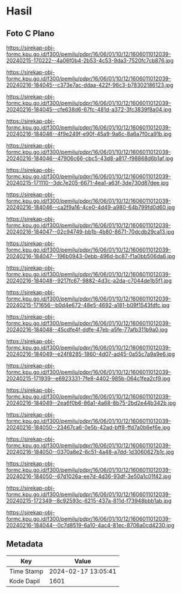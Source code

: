 # Hasil

## Foto C Plano

https://sirekap-obj-formc.kpu.go.id/f300/pemilu/pdpr/16/06/01/10/12/1606011012039-20240215-170222--4a06f0b4-2b53-4c53-9da3-7520fc7cb876.jpg

https://sirekap-obj-formc.kpu.go.id/f300/pemilu/pdpr/16/06/01/10/12/1606011012039-20240216-184045--c373e7ac-ddaa-422f-96c3-b78302186123.jpg

https://sirekap-obj-formc.kpu.go.id/f300/pemilu/pdpr/16/06/01/10/12/1606011012039-20240216-184045--cfe638d6-67fc-481d-a372-3fc3839f8a04.jpg

https://sirekap-obj-formc.kpu.go.id/f300/pemilu/pdpr/16/06/01/10/12/1606011012039-20240216-184046--4f9e249f-e90f-45a9-9a6c-8a6a7f0ca91b.jpg

https://sirekap-obj-formc.kpu.go.id/f300/pemilu/pdpr/16/06/01/10/12/1606011012039-20240216-184046--47906c66-cbc5-43d8-a817-f98868d6b1af.jpg

https://sirekap-obj-formc.kpu.go.id/f300/pemilu/pdpr/16/06/01/10/12/1606011012039-20240215-171110--3dc7e205-6671-4ea1-a63f-3de730d87dee.jpg

https://sirekap-obj-formc.kpu.go.id/f300/pemilu/pdpr/16/06/01/10/12/1606011012039-20240216-184046--ca2f9a16-4ce0-4d49-a980-64b799fd0d60.jpg

https://sirekap-obj-formc.kpu.go.id/f300/pemilu/pdpr/16/06/01/10/12/1606011012039-20240216-184047--02c94749-bb1b-4b80-8671-70dcdb29ca13.jpg

https://sirekap-obj-formc.kpu.go.id/f300/pemilu/pdpr/16/06/01/10/12/1606011012039-20240216-184047--196b0943-0ebb-496d-bc87-f1a0bb506da6.jpg

https://sirekap-obj-formc.kpu.go.id/f300/pemilu/pdpr/16/06/01/10/12/1606011012039-20240216-184048--9217fc67-9882-4d3c-a2da-c7044de1b5f1.jpg

https://sirekap-obj-formc.kpu.go.id/f300/pemilu/pdpr/16/06/01/10/12/1606011012039-20240215-171656--b0d4e672-48e5-4692-a181-b09f1543fdfc.jpg

https://sirekap-obj-formc.kpu.go.id/f300/pemilu/pdpr/16/06/01/10/12/1606011012039-20240216-184048--45cdfe4f-ddfe-47eb-a5fe-77afb311b9a0.jpg

https://sirekap-obj-formc.kpu.go.id/f300/pemilu/pdpr/16/06/01/10/12/1606011012039-20240216-184049--e24f8285-1860-4d07-ad45-0a55c7a9a9e6.jpg

https://sirekap-obj-formc.kpu.go.id/f300/pemilu/pdpr/16/06/01/10/12/1606011012039-20240215-171939--e6923331-7fe8-4402-985b-064c1fea2cf9.jpg

https://sirekap-obj-formc.kpu.go.id/f300/pemilu/pdpr/16/06/01/10/12/1606011012039-20240216-184049--2ea6f0b6-86a1-4a68-8b75-2bd2e44b342b.jpg

https://sirekap-obj-formc.kpu.go.id/f300/pemilu/pdpr/16/06/01/10/12/1606011012039-20240216-184050--23467ca6-0e5b-42ad-bff8-ffd7a0b6ef6e.jpg

https://sirekap-obj-formc.kpu.go.id/f300/pemilu/pdpr/16/06/01/10/12/1606011012039-20240216-184050--0370a8e2-6c51-4a48-a7dd-1d3060627b1c.jpg

https://sirekap-obj-formc.kpu.go.id/f300/pemilu/pdpr/16/06/01/10/12/1606011012039-20240216-184050--67d1026a-ee7d-4d36-93df-3e50a1c01f42.jpg

https://sirekap-obj-formc.kpu.go.id/f300/pemilu/pdpr/16/06/01/10/12/1606011012039-20240215-172349--8c92593c-6215-437a-811d-f73948bbb1ab.jpg

https://sirekap-obj-formc.kpu.go.id/f300/pemilu/pdpr/16/06/01/10/12/1606011012039-20240216-184044--0c7d8519-6a10-4ac4-81ec-8706a0cd4230.jpg


## Metadata

| Key        | Value               |
| ---------- | ------------------- |
| Time Stamp | 2024-02-17 13:05:41 |
| Kode Dapil | 1601                |



